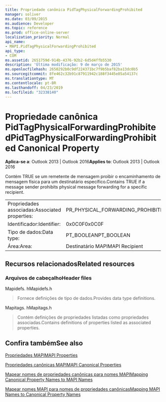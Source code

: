 ```yaml
---
title: Propriedade canônica PidTagPhysicalForwardingProhibited
manager: soliver
ms.date: 03/09/2015
ms.audience: Developer
ms.topic: reference
ms.prod: office-online-server
localization_priority: Normal
api_name:
- MAPI.PidTagPhysicalForwardingProhibited
api_type:
- COM
ms.assetid: 2651759d-914b-4376-92b2-6d5d4ffb5530
description: 'Última modificação: 9 de março de 2015'
ms.openlocfilehash: 2650292b0c9df224371bc7f9b5baf82ba13dc0b5
ms.sourcegitcommit: 8fe462c32b91c87911942c188f3445e85a54137c
ms.translationtype: MT
ms.contentlocale: pt-BR
ms.lasthandoff: 04/23/2019
ms.locfileid: "32338140"
---
```

# <a name="pidtagphysicalforwardingprohibited-canonical-property"></a><span data-ttu-id="611b2-103">Propriedade canônica PidTagPhysicalForwardingProhibited</span><span class="sxs-lookup"><span data-stu-id="611b2-103">PidTagPhysicalForwardingProhibited Canonical Property</span></span>

  
  
<span data-ttu-id="611b2-104">**Aplica-se a**: Outlook 2013 | Outlook 2016</span><span class="sxs-lookup"><span data-stu-id="611b2-104">**Applies to**: Outlook 2013 | Outlook 2016</span></span> 
  
<span data-ttu-id="611b2-105">Contém TRUE se um remetente de mensagem proibir o encaminhamento de mensagem física para um destinatário específico.</span><span class="sxs-lookup"><span data-stu-id="611b2-105">Contains TRUE if a message sender prohibits physical message forwarding for a specific recipient.</span></span>
  
|||
|:-----|:-----|
|<span data-ttu-id="611b2-106">Propriedades associadas:</span><span class="sxs-lookup"><span data-stu-id="611b2-106">Associated properties:</span></span>  <br/> |<span data-ttu-id="611b2-107">PR_PHYSICAL_FORWARDING_PROHIBITED</span><span class="sxs-lookup"><span data-stu-id="611b2-107">PR_PHYSICAL_FORWARDING_PROHIBITED</span></span>  <br/> |
|<span data-ttu-id="611b2-108">Identificador:</span><span class="sxs-lookup"><span data-stu-id="611b2-108">Identifier:</span></span>  <br/> |<span data-ttu-id="611b2-109">0x0C0F</span><span class="sxs-lookup"><span data-stu-id="611b2-109">0x0C0F</span></span>  <br/> |
|<span data-ttu-id="611b2-110">Tipo de dados:</span><span class="sxs-lookup"><span data-stu-id="611b2-110">Data type:</span></span>  <br/> |<span data-ttu-id="611b2-111">PT_BOOLEAN</span><span class="sxs-lookup"><span data-stu-id="611b2-111">PT_BOOLEAN</span></span>  <br/> |
|<span data-ttu-id="611b2-112">Área:</span><span class="sxs-lookup"><span data-stu-id="611b2-112">Area:</span></span>  <br/> |<span data-ttu-id="611b2-113">Destinatário MAPI</span><span class="sxs-lookup"><span data-stu-id="611b2-113">MAPI Recipient</span></span>  <br/> |
   
## <a name="related-resources"></a><span data-ttu-id="611b2-114">Recursos relacionados</span><span class="sxs-lookup"><span data-stu-id="611b2-114">Related resources</span></span>

### <a name="header-files"></a><span data-ttu-id="611b2-115">Arquivos de cabeçalho</span><span class="sxs-lookup"><span data-stu-id="611b2-115">Header files</span></span>

<span data-ttu-id="611b2-116">Mapidefs. h</span><span class="sxs-lookup"><span data-stu-id="611b2-116">Mapidefs.h</span></span>
  
> <span data-ttu-id="611b2-117">Fornece definições de tipo de dados.</span><span class="sxs-lookup"><span data-stu-id="611b2-117">Provides data type definitions.</span></span>
    
<span data-ttu-id="611b2-118">Mapitags. h</span><span class="sxs-lookup"><span data-stu-id="611b2-118">Mapitags.h</span></span>
  
> <span data-ttu-id="611b2-119">Contém definições de propriedades listadas como propriedades associadas.</span><span class="sxs-lookup"><span data-stu-id="611b2-119">Contains definitions of properties listed as associated properties.</span></span>
    
## <a name="see-also"></a><span data-ttu-id="611b2-120">Confira também</span><span class="sxs-lookup"><span data-stu-id="611b2-120">See also</span></span>



[<span data-ttu-id="611b2-121">Propriedades MAPI</span><span class="sxs-lookup"><span data-stu-id="611b2-121">MAPI Properties</span></span>](mapi-properties.md)
  
[<span data-ttu-id="611b2-122">Propriedades canônicas MAPI</span><span class="sxs-lookup"><span data-stu-id="611b2-122">MAPI Canonical Properties</span></span>](mapi-canonical-properties.md)
  
[<span data-ttu-id="611b2-123">Mapear nomes de propriedades canônicas para nomes MAPI</span><span class="sxs-lookup"><span data-stu-id="611b2-123">Mapping Canonical Property Names to MAPI Names</span></span>](mapping-canonical-property-names-to-mapi-names.md)
  
[<span data-ttu-id="611b2-124">Mapear nomes MAPI para nomes de propriedades canônicas</span><span class="sxs-lookup"><span data-stu-id="611b2-124">Mapping MAPI Names to Canonical Property Names</span></span>](mapping-mapi-names-to-canonical-property-names.md)

